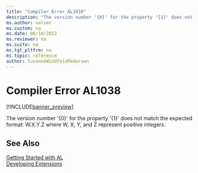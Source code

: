 ```yaml
---
title: "Compiler Error AL1038"
description: "The version number '{0}' for the property '{1}' does not match the expected format: W.X.Y.Z where W, X, Y, and Z represent positive integers."
ms.author: solsen
ms.custom: na
ms.date: 06/10/2022
ms.reviewer: na
ms.suite: na
ms.tgt_pltfrm: na
ms.topic: reference
author: SusanneWindfeldPedersen
---
```

[//]: # (START>DO_NOT_EDIT)
[//]: # (IMPORTANT:Do not edit any of the content between here and the END>DO_NOT_EDIT.)
[//]: # (Any modifications should be made in the .xml files in the ModernDev repo.)
# Compiler Error AL1038

[!INCLUDE[banner_preview](../includes/banner_preview.md)]

The version number '{0}' for the property '{1}' does not match the expected format: W.X.Y.Z where W, X, Y, and Z represent positive integers.

[//]: # (IMPORTANT: END>DO_NOT_EDIT)
## See Also  
[Getting Started with AL](../devenv-get-started.md)  
[Developing Extensions](../devenv-dev-overview.md)  
